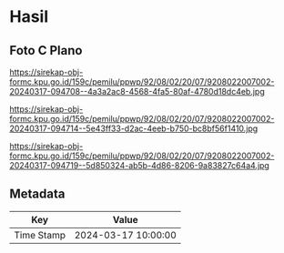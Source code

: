 # Hasil

## Foto C Plano

https://sirekap-obj-formc.kpu.go.id/159c/pemilu/ppwp/92/08/02/20/07/9208022007002-20240317-094708--4a3a2ac8-4568-4fa5-80af-4780d18dc4eb.jpg

https://sirekap-obj-formc.kpu.go.id/159c/pemilu/ppwp/92/08/02/20/07/9208022007002-20240317-094714--5e43ff33-d2ac-4eeb-b750-bc8bf56f1410.jpg

https://sirekap-obj-formc.kpu.go.id/159c/pemilu/ppwp/92/08/02/20/07/9208022007002-20240317-094719--5d850324-ab5b-4d86-8206-9a83827c64a4.jpg


## Metadata

| Key        | Value               |
| ---------- | ------------------- |
| Time Stamp | 2024-03-17 10:00:00 |



